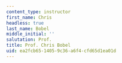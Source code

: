 ```yaml
---
content_type: instructor
first_name: Chris
headless: true
last_name: Bobel
middle_initial: ''
salutation: Prof.
title: Prof. Chris Bobel
uid: ea2fcb65-1405-9c36-a6f4-cfd65d1ea01d
---
```

